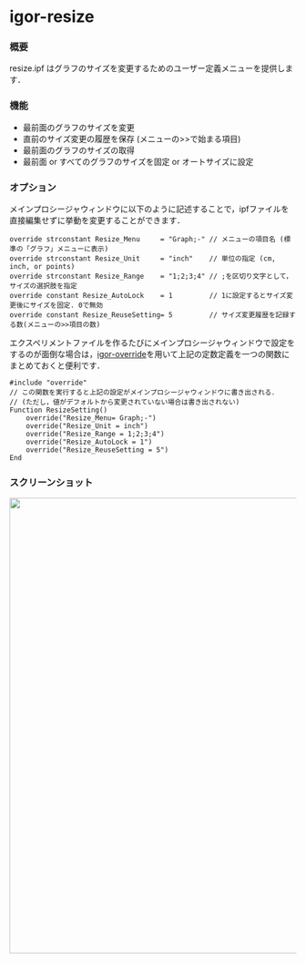 # igor-resize

### 概要
resize.ipf はグラフのサイズを変更するためのユーザー定義メニューを提供します．

### 機能
- 最前面のグラフのサイズを変更
- 直前のサイズ変更の履歴を保存 (メニューの>>で始まる項目)
- 最前面のグラフのサイズの取得
- 最前面 or すべてのグラフのサイズを固定 or オートサイズに設定

### オプション
メインプロシージャウィンドウに以下のように記述することで，ipfファイルを直接編集せずに挙動を変更することができます．
```
override strconstant Resize_Menu     = "Graph;-" // メニューの項目名 (標準の「グラフ」メニューに表示)
override strconstant Resize_Unit     = "inch"    // 単位の指定 (cm, inch, or points)
override strconstant Resize_Range    = "1;2;3;4" // ;を区切り文字として，サイズの選択肢を指定
override constant Resize_AutoLock    = 1         // 1に設定するとサイズ変更後にサイズを固定. 0で無効
override constant Resize_ReuseSetting= 5         // サイズ変更履歴を記録する数(メニューの>>項目の数)
```
エクスペリメントファイルを作るたびにメインプロシージャウィンドウで設定をするのが面倒な場合は，[igor-override](https://github.com/ryotako/igor-override)を用いて上記の定数定義を一つの関数にまとめておくと便利です．

```igor
#include "override"
// この関数を実行すると上記の設定がメインプロシージャウィンドウに書き出される．
// (ただし，値がデフォルトから変更されていない場合は書き出されない)
Function ResizeSetting()
	override("Resize_Menu= Graph;-")
	override("Resize_Unit = inch")
	override("Resize_Range = 1;2;3;4")
	override("Resize_AutoLock = 1")
	override("Resize_ReuseSetting = 5")
End
```

### スクリーンショット
<img src="https://raw.github.com/wiki/ryotako/igor-resize/ScreenShot.png" width="800px">
